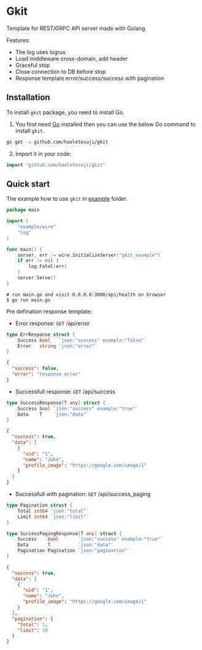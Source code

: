 # Gkit

Template for REST/GRPC API server made with Golang.

Features:

- The log uses logrus
- Load middleware cross-domain, add header
- Graceful stop
- Close connection to DB before stop
- Response template error/success/success with pagination

## Installation

To install `gkit` package, you need to install Go.

1. You first need [Go](https://golang.org/) installed then you can use the below Go command to install `gkit`.

```sh
go get -u github.com/haoletesuji/gkit
```

2. Import it in your code:

```go
import "github.com/haoletesuji/gkit"
```

## Quick start

The example how to use `gkit` in [example](./example/) folder.

```go
package main

import (
	"example/wire"
	"log"
)

func main() {
	server, err := wire.InitializeServer("gkit_example")
	if err != nil {
		log.Fatal(err)
	}
	server.Serve()
}

```

```
# run main.go and visit 0.0.0.0:3000/api/health on browser
$ go run main.go
```

Pre defination response template:

- Error response: `GET` /api/error

```go
type ErrResponse struct {
	Success bool   `json:"success" example:"false"`
	Error   string `json:"error"`
}
```

```json
{
  "success": false,
  "error": "response error"
}
```

- Successfull response: `GET` /api/success

```go
type SuccessResponse[T any] struct {
	Success bool `json:"success" example:"true"`
	Data    T    `json:"data"`
}
```

```json
{
  "success": true,
  "data": [
    {
      "uid": "1",
      "name": "John",
      "profile_image": "https://google.com/image/1"
    }
  ]
}
```

- Successfull with pagination: `GET` /api/success_paging

```go
type Pagination struct {
	Total int64 `json:"total"`
	Limit int64 `json:"limit"`
}

type SuccessPagingResponse[T any] struct {
	Success    bool       `json:"success" example:"true"`
	Data       T          `json:"data"`
	Pagination Pagination `json:"pagination"`
}
```

```json
{
  "success": true,
  "data": [
    {
      "uid": "1",
      "name": "John",
      "profile_image": "https://google.com/image/1"
    }
  ],
  "pagination": {
    "total": 1,
    "limit": 10
  }
}
```
